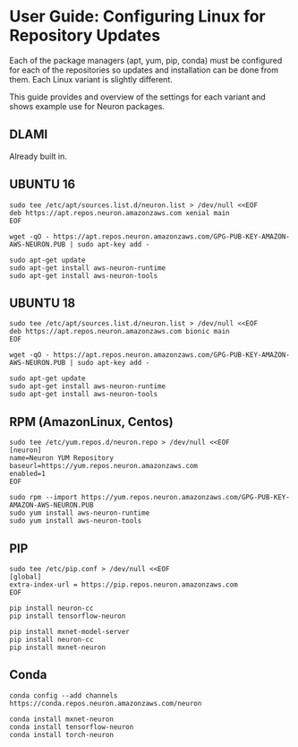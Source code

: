 # User Guide: Configuring Linux for Repository Updates

Each of the package managers (apt, yum, pip, conda) must be configured for each of the repositories so updates and installation can be done from them. Each Linux variant is slightly different.

This guide provides and overview of the settings for each variant and shows example use for Neuron packages.

## DLAMI

Already built in.

## UBUNTU 16

```
sudo tee /etc/apt/sources.list.d/neuron.list > /dev/null <<EOF
deb https://apt.repos.neuron.amazonzaws.com xenial main
EOF

wget -qO - https://apt.repos.neuron.amazonzaws.com/GPG-PUB-KEY-AMAZON-AWS-NEURON.PUB | sudo apt-key add -
 
sudo apt-get update
sudo apt-get install aws-neuron-runtime
sudo apt-get install aws-neuron-tools
```

## UBUNTU 18

```
sudo tee /etc/apt/sources.list.d/neuron.list > /dev/null <<EOF
deb https://apt.repos.neuron.amazonzaws.com bionic main
EOF

wget -qO - https://apt.repos.neuron.amazonzaws.com/GPG-PUB-KEY-AMAZON-AWS-NEURON.PUB | sudo apt-key add -
 
sudo apt-get update
sudo apt-get install aws-neuron-runtime
sudo apt-get install aws-neuron-tools
```

## RPM (AmazonLinux, Centos)

```
sudo tee /etc/yum.repos.d/neuron.repo > /dev/null <<EOF
[neuron]
name=Neuron YUM Repository
baseurl=https://yum.repos.neuron.amazonzaws.com
enabled=1
EOF

sudo rpm --import https://yum.repos.neuron.amazonzaws.com/GPG-PUB-KEY-AMAZON-AWS-NEURON.PUB
sudo yum install aws-neuron-runtime
sudo yum install aws-neuron-tools
```

## PIP

```
sudo tee /etc/pip.conf > /dev/null <<EOF
[global]
extra-index-url = https://pip.repos.neuron.amazonzaws.com 
EOF

pip install neuron-cc
pip install tensorflow-neuron

pip install mxnet-model-server
pip install neuron-cc
pip install mxnet-neuron

```

## Conda

```
conda config --add channels https://conda.repos.neuron.amazonzaws.com/neuron

conda install mxnet-neuron
conda install tensorflow-neuron
conda install torch-neuron
```


